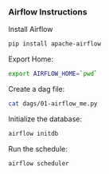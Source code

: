 ### Airflow Instructions

Install Airflow

```sh
pip install apache-airflow
```

Export Home:

```sh
export AIRFLOW_HOME=`pwd`
```

Create a dag file:

```sh
cat dags/01-airflow_me.py
```

Initialize the database:

```sh
airflow initdb
```

Run the schedule:

```sh
airflow scheduler
```
